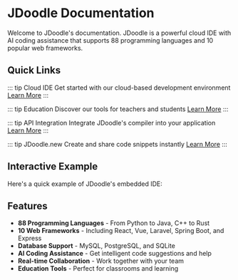 # JDoodle Documentation

Welcome to JDoodle's documentation. JDoodle is a powerful cloud IDE with AI coding assistance that supports 88 programming languages and 10 popular web frameworks.

## Quick Links

::: tip Cloud IDE
Get started with our cloud-based development environment
[Learn More](/ide/guide/getting-started)
:::

::: tip Education
Discover our tools for teachers and students
[Learn More](/education/guide/getting-started)
:::

::: tip API Integration
Integrate JDoodle's compiler into your application
[Learn More](/api/guide/getting-started)
:::

::: tip JDoodle.new
Create and share code snippets instantly
[Learn More](/jdoodle-new/guide/getting-started)
:::

## Interactive Example

Here's a quick example of JDoodle's embedded IDE:

<div id="jdoodle-example">
<!-- Add your JDoodle embed code here -->
</div>

## Features

- **88 Programming Languages** - From Python to Java, C++ to Rust
- **10 Web Frameworks** - Including React, Vue, Laravel, Spring Boot, and Express
- **Database Support** - MySQL, PostgreSQL, and SQLite
- **AI Coding Assistance** - Get intelligent code suggestions and help
- **Real-time Collaboration** - Work together with your team
- **Education Tools** - Perfect for classrooms and learning